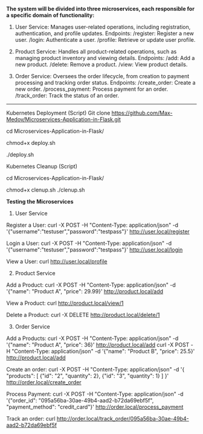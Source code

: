 **The system will be divided into three microservices, each responsible for a specific domain of functionality:**

1. User Service: Manages user-related operations, including registration, authentication, and profile updates.
Endpoints:
/register: Register a new user.
/login: Authenticate a user.
/profile: Retrieve or update user profile.

2. Product Service: Handles all product-related operations, such as managing product inventory and viewing details.
Endpoints:
/add: Add a new product.
/delete: Remove a product.
/view: View product details.

3. Order Service: Oversees the order lifecycle, from creation to payment processing and tracking order status.
Endpoints:
/create_order: Create a new order.
/process_payment: Process payment for an order.
/track_order: Track the status of an order.

----------------------------------------------


Kubernetes Deployment (Script)
Git clone https://github.com/Max-Medov/Microservices-Application-in-Flask.git

cd Microservices-Application-in-Flask/

chmod+x deploy.sh

./deploy.sh

Kubernetes Cleanup (Script)

cd Microservices-Application-in-Flask/

chmod+x clenup.sh
./clenup.sh



**Testing the Microservices**

1. User Service

Register a User:
curl -X POST -H "Content-Type: application/json" -d '{"username":"testuser","password":"testpass"}' http://user.local/register





Login a User:
curl -X POST -H "Content-Type: application/json" -d '{"username":"testuser","password":"testpass"}' http://user.local/login




View a User:
curl http://user.local/profile





2. Product Service 

Add a Product:
curl -X POST -H "Content-Type: application/json" -d '{"name": "Product A", "price": 29.99}' http://product.local/add




View a Product:
curl http://product.local/view/1



Delete a Product:
curl -X DELETE http://product.local/delete/1





3. Order Service 

Add a Products:
curl -X POST -H "Content-Type: application/json" -d '{"name": "Product A", "price": 36}' http://product.local/add
curl -X POST -H "Content-Type: application/json" -d '{"name": "Product B", "price": 25.5}' http://product.local/add




Create an order:
curl -X POST -H "Content-Type: application/json" -d '{
  "products": [
    {"id": "2", "quantity": 2},
    {"id": "3", "quantity": 1}
  ]
}' http://order.local/create_order




Process Payment:
curl -X POST -H "Content-Type: application/json" -d '{"order_id": "095a56ba-30ae-49b4-aad2-b72da69ebf5f", "payment_method": "credit_card"}' http://order.local/process_payment



Track an order:
curl http://order.local/track_order/095a56ba-30ae-49b4-aad2-b72da69ebf5f






